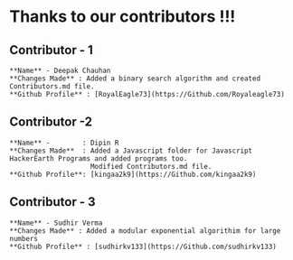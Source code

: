 # Thanks to our contributors !!!

## Contributor - 1
	**Name** - Deepak Chauhan
	**Changes Made** : Added a binary search algorithm and created Contributors.md file.
	**Github Profile** : [RoyalEagle73](https://Github.com/Royaleagle73)

## Contributor -2
	**Name** -        : Dipin R
	**Changes Made**  : Added a Javascript folder for Javascript HackerEarth Programs and added programs too.
					    Modified Contributors.md file.
	**Github Profile**: [kingaa2k9](https://Github.com/kingaa2k9)
## Contributor - 3
	**Name** - Sudhir Verma
	**Changes Made** : Added a modular exponential algorithim for large numbers
	**Github Profile** : [sudhirkv133](https://Github.com/sudhirkv133)
